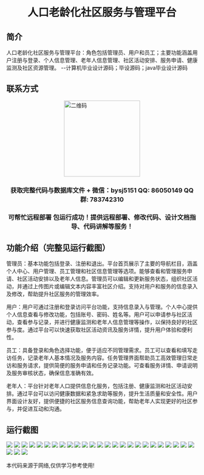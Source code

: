 <p><h1 align="center">人口老龄化社区服务与管理平台</h1></p>

## 简介
人口老龄化社区服务与管理平台：角色包括管理员、用户和员工；主要功能涵盖用户注册与登录、个人信息管理、老年人信息管理、社区活动安排、服务申请、健康监测及社区资源管理。    --计算机毕业设计源码；毕设源码；java毕业设计源码


## 联系方式
<img src="https://bs-1329754181.cos.ap-shanghai.myqcloud.com/wx.jpg" alt="二维码" style="display: block; margin: 0 auto;" width="200px">
<p><h3 align="center">获取完整代码与数据库文件 + 微信：bysj5151 QQ: 86050149 QQ群: 783742310</h3></p>
<p><h3 align="center">可帮忙远程部署 包运行成功！提供远程部署、修改代码、设计文档指导、代码讲解等服务！</h3></p>

## 功能介绍（完整见运行截图）
管理员：基本功能包括登录、注册和退出。平台首页展示了主要的导航栏目，涵盖个人中心、用户管理、员工管理和社区信息管理等选项。能够查看和管理服务申请、社区活动安排以及老年人信息。管理员可以编辑和更新服务状态，组织社区活动，并通过上传图片或编辑文本内容丰富社区介绍。支持对用户和服务的信息录入及修改，帮助提升社区服务的管理效率。

用户：用户可通过注册和登录访问平台功能，支持信息录入与管理。个人中心提供个人信息查看与修改功能，包括账号、密码、姓名等。用户可以申请参与社区活动，查看参与记录，并进行健康监测和老年人信息管理等操作，以保持良好的社区参与度。通过平台可以快速获取社区活动资讯及服务详情，提升用户体验和便利性。

员工：具备登录和角色选择功能，便于适应不同管理需求。员工可以查看和填写走访任务，记录老年人基本情况及服务内容。任务管理界面帮助员工高效管理日常走访和服务请求，提供简便的服务申请和任务记录功能。可查看服务详情、申请说明及服务审核状态，确保信息准确有效。

老年人：平台针对老年人口提供信息化服务，包括注册、健康监测和社区活动安排。通过平台可以访问健康数据和紧急求助等服务，提升生活质量和安全性。用户界面设计友好，提供便捷的社区服务信息查询功能，帮助老年人实现更好的社区参与，并促进互动和沟通。


## 运行截图
![](https://bs-1329754181.cos.ap-shanghai.myqcloud.com/spring/AgingCommunityServiceManagementPlatform/img/001.jpg)
![](https://bs-1329754181.cos.ap-shanghai.myqcloud.com/spring/AgingCommunityServiceManagementPlatform/img/002.jpg)
![](https://bs-1329754181.cos.ap-shanghai.myqcloud.com/spring/AgingCommunityServiceManagementPlatform/img/003.jpg)
![](https://bs-1329754181.cos.ap-shanghai.myqcloud.com/spring/AgingCommunityServiceManagementPlatform/img/004.jpg)
![](https://bs-1329754181.cos.ap-shanghai.myqcloud.com/spring/AgingCommunityServiceManagementPlatform/img/005.jpg)
![](https://bs-1329754181.cos.ap-shanghai.myqcloud.com/spring/AgingCommunityServiceManagementPlatform/img/006.jpg)
![](https://bs-1329754181.cos.ap-shanghai.myqcloud.com/spring/AgingCommunityServiceManagementPlatform/img/007.jpg)
![](https://bs-1329754181.cos.ap-shanghai.myqcloud.com/spring/AgingCommunityServiceManagementPlatform/img/008.jpg)
![](https://bs-1329754181.cos.ap-shanghai.myqcloud.com/spring/AgingCommunityServiceManagementPlatform/img/009.jpg)
![](https://bs-1329754181.cos.ap-shanghai.myqcloud.com/spring/AgingCommunityServiceManagementPlatform/img/010.jpg)
![](https://bs-1329754181.cos.ap-shanghai.myqcloud.com/spring/AgingCommunityServiceManagementPlatform/img/011.jpg)
![](https://bs-1329754181.cos.ap-shanghai.myqcloud.com/spring/AgingCommunityServiceManagementPlatform/img/012.jpg)
![](https://bs-1329754181.cos.ap-shanghai.myqcloud.com/spring/AgingCommunityServiceManagementPlatform/img/013.jpg)
![](https://bs-1329754181.cos.ap-shanghai.myqcloud.com/spring/AgingCommunityServiceManagementPlatform/img/014.jpg)
![](https://bs-1329754181.cos.ap-shanghai.myqcloud.com/spring/AgingCommunityServiceManagementPlatform/img/015.jpg)
![](https://bs-1329754181.cos.ap-shanghai.myqcloud.com/spring/AgingCommunityServiceManagementPlatform/img/016.jpg)
![](https://bs-1329754181.cos.ap-shanghai.myqcloud.com/spring/AgingCommunityServiceManagementPlatform/img/017.jpg)
![](https://bs-1329754181.cos.ap-shanghai.myqcloud.com/spring/AgingCommunityServiceManagementPlatform/img/018.jpg)
![](https://bs-1329754181.cos.ap-shanghai.myqcloud.com/spring/AgingCommunityServiceManagementPlatform/img/019.jpg)
![](https://bs-1329754181.cos.ap-shanghai.myqcloud.com/spring/AgingCommunityServiceManagementPlatform/img/020.jpg)
![](https://bs-1329754181.cos.ap-shanghai.myqcloud.com/spring/AgingCommunityServiceManagementPlatform/img/021.jpg)
![](https://bs-1329754181.cos.ap-shanghai.myqcloud.com/spring/AgingCommunityServiceManagementPlatform/img/022.jpg)
![](https://bs-1329754181.cos.ap-shanghai.myqcloud.com/spring/AgingCommunityServiceManagementPlatform/img/023.jpg)
![](https://bs-1329754181.cos.ap-shanghai.myqcloud.com/spring/AgingCommunityServiceManagementPlatform/img/024.jpg)
![](https://bs-1329754181.cos.ap-shanghai.myqcloud.com/spring/AgingCommunityServiceManagementPlatform/img/025.jpg)
![](https://bs-1329754181.cos.ap-shanghai.myqcloud.com/spring/AgingCommunityServiceManagementPlatform/img/026.jpg)
![](https://bs-1329754181.cos.ap-shanghai.myqcloud.com/spring/AgingCommunityServiceManagementPlatform/img/027.jpg)
![](https://bs-1329754181.cos.ap-shanghai.myqcloud.com/spring/AgingCommunityServiceManagementPlatform/img/028.jpg)

<p>本代码来源于网络,仅供学习参考使用!</p>
